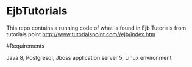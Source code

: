 # EjbTutorials
This repo contains a running code of what is found in Ejb Tutorials from tutorials point http://www.tutorialspoint.com//ejb/index.htm

#Requirements

Java 8,
Postgresql,
Jboss application server 5, Linux environment


